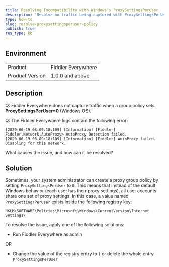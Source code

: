 ```yaml
---
title: Resolving Incompatibility with Windows's ProxySettingsPerUser
description: "Resolve no traffic being captured with ProxySettingsPerUser group policy setting."
type: how-to
slug: resolve-proxysettingsperuser-policy
publish: true
res_type: kb
---
```


## Environment

|   |   |
|---|---|
| Product   |  Fiddler Everywhere  |
| Product Version | 1.0.0 and above  |

## Description

Q: Fiddler Everywhere does not capture traffic when a group policy sets **ProxySettingsPerUser=0** (Windows OS).

Q: The Fiddler Everywhere logs contain the following error:
```
[2020-06-19 08:09:18:109] [Information] [Fiddler] Fiddler.Network.AutoProxy> AutoProxy Detection failed.
[2020-06-19 08:09:18:109] [Information] [Fiddler] AutoProxy failed. Disabling for this network.
```

What causes the issue, and how can it be resolved?

## Solution

Sometimes, your system administrator can create a proxy group policy by setting `ProxySettingsPerUser` to `0`. This means that instead of the default Windows behavior (each user has their proxy settings), all user accounts share one set of proxy settings. In this case, a value named `ProxySettingsPerUser` exists inside the following registry key:

```
HKLM\SOFTWARE\Policies\Microsoft\Windows\CurrentVersion\Internet Settings\ 
```

To resolve the issue, apply one of the following solutions:

* Run Fiddler Everywhere as admin

OR

* Change the value of the registry entry to `1` or delete the whole entry `ProxySettingsPerUser`